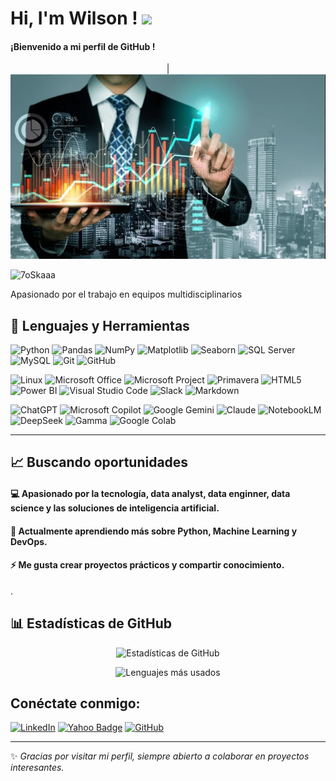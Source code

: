 # Hi, I'm Wilson ! <img src="https://media.giphy.com/media/hvRJCLFzcasrR4ia7z/giphy.gif" width="25px">


#### ¡Bienvenido a mi perfil de GitHub !


<!-- Banner -->
<p align="center">
|<img src="./assets/banner2.png" alt="Banner de mi perfil" width="1000"/>
</p>

<p align="left"> 
	<img src="https://komarev.com/ghpvc/?username=whbello&label=Profile%20views&color=0047AB&style=plastic?" alt="7oSkaaa" height=25px, width=160px/> 
	<!---
		<a href = "https://commits.top/egypt.html" target="_blank">
			<img src="https://aktive.tk/egypt/7oSkaaa?color=red" alt="Most Active Users" target="_blank" height=25px, width=250px/> 
		</a>
	-->
	
</pag>

	

Apasionado por el trabajo en equipos multidisciplinarios

<!-- <img src = 'https://github.com/MarikIshtar007/MarikIshtar007/blob/master/images/matrix.gif' alt = 'Awesome Matrix Code' align='right'/>  -->





## 🚀 Lenguajes y Herramientas

![Python](https://img.shields.io/badge/-Python-3776AB?style=flat-square&logo=python&logoColor=white)
![Pandas](https://img.shields.io/badge/-Pandas-150458?style=flat-square&logo=pandas&logoColor=white)
![NumPy](https://img.shields.io/badge/-NumPy-013243?style=flat-square&logo=numpy&logoColor=white)
![Matplotlib](https://img.shields.io/badge/-Matplotlib-11557c?style=flat-square&logo=plotly&logoColor=white)
![Seaborn](https://img.shields.io/badge/-Seaborn-2E8B57?style=flat-square&logoColor=white)
![SQL Server](https://img.shields.io/badge/-SQL%20Server-CC2927?style=flat-square&logo=microsoftsqlserver&logoColor=white)
![MySQL](https://img.shields.io/badge/-MySQL-4479A1?style=flat-square&logo=mysql&logoColor=white)
![Git](https://img.shields.io/badge/-Git-F05032?style=flat-square&logo=git&logoColor=white)
![GitHub](https://img.shields.io/badge/-GitHub-181717?style=flat-square&logo=github&logoColor=white)

![Linux](https://img.shields.io/badge/-Linux-FCC624?style=flat-square&logo=linux&logoColor=black)
![Microsoft Office](https://img.shields.io/badge/-Office-D83B01?style=flat-square&logo=microsoftoffice&logoColor=white)
![Microsoft Project](https://img.shields.io/badge/-Project-217346?style=flat-square&logo=microsoftproject&logoColor=white)
![Primavera](https://img.shields.io/badge/-Primavera-CC0000?style=flat-square&logo=oracle&logoColor=white)
![HTML5](https://img.shields.io/badge/-HTML5-E34F26?style=flat-square&logo=html5&logoColor=white)
![Power BI](https://img.shields.io/badge/-Power%20BI-F2C811?style=flat-square&logo=powerbi&logoColor=black)
![Visual Studio Code](https://img.shields.io/badge/-VS%20Code-007ACC?style=flat-square&logo=visualstudiocode&logoColor=white)
![Slack](https://img.shields.io/badge/-Slack-4A154B?style=flat-square&logo=slack&logoColor=white)
![Markdown](https://img.shields.io/badge/-Markdown-000000?style=flat-square&logo=markdown&logoColor=white)


![ChatGPT](https://img.shields.io/badge/-ChatGPT-10A37F?style=flat-square&logo=openai&logoColor=white)
![Microsoft Copilot](https://img.shields.io/badge/-Copilot-5C2D91?style=flat-square&logo=microsoft&logoColor=white)
![Google Gemini](https://img.shields.io/badge/-Gemini-4285F4?style=flat-square&logo=google&logoColor=white)
![Claude](https://img.shields.io/badge/-Claude-121212?style=flat-square&logo=anthropic&logoColor=white)
![NotebookLM](https://img.shields.io/badge/-NotebookLM-34A853?style=flat-square&logo=google&logoColor=white)
![DeepSeek](https://img.shields.io/badge/-DeepSeek-FF6F00?style=flat-square&logoColor=white)
![Gamma](https://img.shields.io/badge/-Gamma-6C63FF?style=flat-square&logoColor=white)
![Google Colab](https://img.shields.io/badge/-Colab-F9AB00?style=flat-square&logo=googlecolab&logoColor=white)

---



## 📈 Buscando oportunidades


#### 💻 Apasionado por la tecnología, data analyst, data enginner, data science y las soluciones de inteligencia artificial.  
#### 🌱 Actualmente aprendiendo más sobre **Python**, **Machine Learning** y **DevOps**.  
#### ⚡ Me gusta crear proyectos prácticos y compartir conocimiento.  
.

## 📊 Estadísticas de GitHub

<p align="center">
  <img src="https://github-readme-stats.vercel.app/api?username=tu_usuario&show_icons=true&theme=radical" alt="Estadísticas de GitHub"/>
</p>

<p align="center">
  <img src="https://github-readme-stats.vercel.app/api/top-langs/?username=tu_usuario&layout=compact&theme=radical" alt="Lenguajes más usados"/>
</p>


## Conéctate conmigo:
[![LinkedIn](https://img.shields.io/badge/-LinkedIn-0077B5?style=flat-square&logo=linkedin&logoColor=white&link=https://www.linkedin.com/in/wilson-bello-v/)](https://www.linkedin.com/in/wilson-bello-v)
[![Yahoo Badge](https://img.shields.io/badge/-whbello@yahoo.es-6001D2?style=flat-square&logo=Yahoo!&logoColor=white&link=mailto:whbello@yahoo.es)](mailto:whbello@yahoo.es)
[![GitHub](https://img.shields.io/badge/-GitHub-181717?style=flat-square&logo=github&logoColor=white&link=https://github.com/whbello)](https://github.com/whbello)



---

✨ *Gracias por visitar mi perfil, siempre abierto a colaborar en proyectos interesantes.*  
<!--
**whbello/whbello** is a ✨ _special_ ✨ repository because its `README.md` (this file) appears on your GitHub profile.

Here are some ideas to get you started:

- 🔭 I’m currently working on ...
- 🌱 I’m currently learning ...
- 👯 I’m looking to collaborate on ...
- 🤔 I’m looking for help with ...
- 💬 Ask me about ...
- 📫 How to reach me: ...
- 😄 Pronouns: ...
- ⚡ Fun fact: ...
-->
